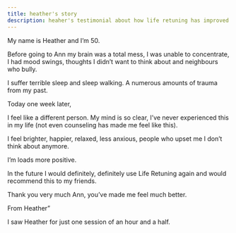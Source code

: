 ```yaml
---
title: heather's story
description: heaher's testimonial about how life retuning has improved her life. 
---
```

My name is Heather and I’m 50.

Before going to Ann my brain was a total mess, I was unable to concentrate, I had mood swings, thoughts I didn’t want to think about and neighbours who bully.

I suffer terrible sleep and sleep walking. A numerous amounts of trauma from my past.

Today one week later,

I feel like a different person. My mind is so clear, I’ve never experienced this in my life (not even counseling has made me feel like this).

I feel brighter, happier, relaxed, less anxious, people who upset me I don’t think about anymore.

I’m loads more positive.

In the future I would definitely, definitely use Life Retuning again and would recommend this to my friends.

Thank you very much Ann, you’ve made me feel much better.

From Heather”

I saw Heather for just one session of an hour and a half.
